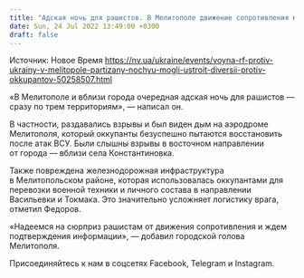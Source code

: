 ```yaml
---
title: "Адская ночь для рашистов. В Мелитополе движение сопротивления могло устроить диверсии против оккупантов сразу на трех локациях"
date: Sun, 24 Jul 2022 13:49:00 +0300
draft: false
---
```

Источник: Новое Время https://nv.ua/ukraine/events/voyna-rf-protiv-ukrainy-v-melitopole-partizany-nochyu-mogli-ustroit-diversii-protiv-okkupantov-50258507.html


«В Мелитополе и вблизи города очередная адская ночь для рашистов — сразу по трем территориям», — написал он.

В частности, раздавались взрывы и был виден дым на аэродроме Мелитополя, который оккупанты безуспешно пытаются восстановить после атак ВСУ. Были слышны взрывы в восточном направлении от города — вблизи села Константиновка.

Также повреждена железнодорожная инфраструктура в Мелитопольском районе, которая использовалась оккупантами для перевозки военной техники и личного состава в направлении Васильевки и Токмака. Это значительно усложняет логистику врага, отметил Федоров.

«Надеемся на сюрприз рашистам от движения сопротивления и ждем подтверждения информации», — добавил городской голова Мелитополя.

Присоединяйтесь к нам в соцсетях Facebook, Telegram и Instagram.
